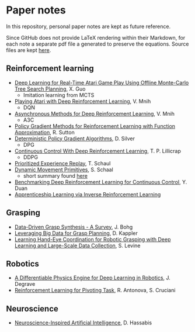 # Paper notes
In this repository, personal paper notes are kept as future reference.

Since GitHub does not provide LaTeX rendering within their Markdown, for each note a separate pdf file a generated to preserve the equations. Source files are kept [here](md).

## Reinforcement learning

- [Deep Learning for Real-Time Atari Game Play Using Offline Monte-Carlo Tree Search Planning](pdf/atari-mcts.pdf), X. Guo
    - Imitation learning from MCTS
- [Playing Atari with Deep Reinforcement Learning](pdf/dqn.pdf), V. Mnih
    - DQN
- [Asynchronous Methods for Deep Reinforcement Learning](pdf/a3c.pdf), V. Mnih
    - A3C
- [Policy Gradient Methods for Reinforcement Learning with Function Approximation](pdf/policy-gradient-methods.pdf), R. Sutton
- [Deterministic Policy Gradient Algorithms](pdf/dpg-algs.pdf), D. Silver
    - DPG
- [Continuous Control With Deep Reinforcement Learning](pdf/continuous-control-drl.pdf), T. P. Lillicrap
    - DDPG
- [Prioritized Experience Replay](pdf/per.pdf), T. Schaul
- [Dynamic Movement Primitives](pdf/dmps.pdf), S. Schaal
    - short summary found [here](https://studywolf.wordpress.com/2013/11/16/dynamic-movement-primitives-part-1-the-basics/)
- [Benchmarking Deep Reinforcement Learning for Continuous Control](pdf/bench-drl.pdf), Y. Duan
- [Apprenticeship Learning via Inverse Reinforcement Learning](pdf/apprent-inv-reinf.pdf)

## Grasping

- [Data-Driven Grasp Synthesis - A Survey](pdf/data-driven-grasping-survey.pdf), J. Bohg
- [Leveraging Big Data for Grasp Planning](pdf/big-data-grasping.pdf), D. Kappler
- [Learning Hand-Eye Coordination for Robotic Grasping with Deep Learning and Large-Scale Data Collection](pdf/large-scale-grasping.pdf), S. Levine

## Robotics

- [A Differentiable Physics Engine for Deep Learning in Robotics](pdf/diff-phys-engine.pdf), J. Degrave
- [Reinforcement Learning for Pivoting Task](pdf/rl-pivoting.pdf), R. Antonova, S. Cruciani

## Neuroscience

- [Neuroscience-Inspired Artificial Intelligence](pdf/neuroscience-inspired-ai.pdf), D. Hassabis
